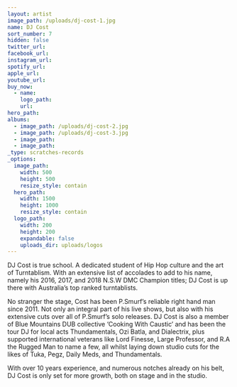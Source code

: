 ```yaml
---
layout: artist
image_path: /uploads/dj-cost-1.jpg
name: DJ Cost
sort_number: 7
hidden: false
twitter_url:
facebook_url:
instagram_url:
spotify_url:
apple_url:
youtube_url:
buy_now:
  - name:
    logo_path:
    url:
hero_path:
albums:
  - image_path: /uploads/dj-cost-2.jpg
  - image_path: /uploads/dj-cost-3.jpg
  - image_path:
  - image_path:
_type: scratches-records
_options:
  image_path:
    width: 500
    height: 500
    resize_style: contain
  hero_path:
    width: 1500
    height: 1000
    resize_style: contain
  logo_path:
    width: 200
    height: 200
    expandable: false
    uploads_dir: uploads/logos
---
```


DJ Cost is true school. A dedicated student of Hip Hop culture and the art of Turntablism. With an extensive list of accolades to add to his name, namely his 2016, 2017, and 2018 N.S.W DMC Champion titles; DJ Cost is up there with Australia’s top ranked turntablists.

No stranger the stage, Cost has been P.Smurf’s reliable right hand man since 2011. Not only an integral part of his live shows, but also with his extensive cuts over all of P.Smurf’s solo releases. DJ Cost is also a member of Blue Mountains DUB collective ‘Cooking With Caustic’ and has been the tour DJ for local acts Thundamentals, Ozi Batla, and Dialectrix, plus supported international veterans like Lord Finesse, Large Professor, and R.A the Rugged Man to name a few, all whilst laying down studio cuts for the likes of Tuka, Pegz, Daily Meds, and Thundamentals.

With over 10 years experience, and numerous notches already on his belt, DJ Cost is only set for more growth, both on stage and in the studio.&nbsp;